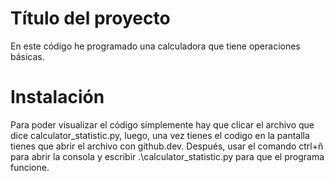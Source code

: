 # Título del proyecto

En este código he programado una calculadora que tiene operaciones básicas.

# Instalación 

Para poder visualizar el código simplemente hay que clicar el archivo que dice calculator_statistic.py, luego, una vez tienes el codigo en la pantalla tienes que abrir el archivo con github.dev. Después, usar el comando ctrl+ñ para abrir la consola y escribir .\calculator_statistic.py para que el programa funcione.